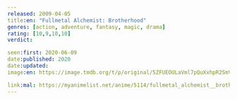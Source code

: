 ```yaml
---
released: 2009-04-05
title:en: "Fullmetal Alchemist: Brotherhood"
genres: [action, adventure, fantasy, magic, drama]
rating: [10,9,10,10]
verdict:

seen:first: 2020-06-09
date:published: 2020
date:updated:
image:en: https://image.tmdb.org/t/p/original/5ZFUEOULaVml7pQuXxhpR2SmVUw.jpg

link:mal: https://myanimelist.net/anime/5114/fullmetal_alchemist__brotherhood/
---
```

